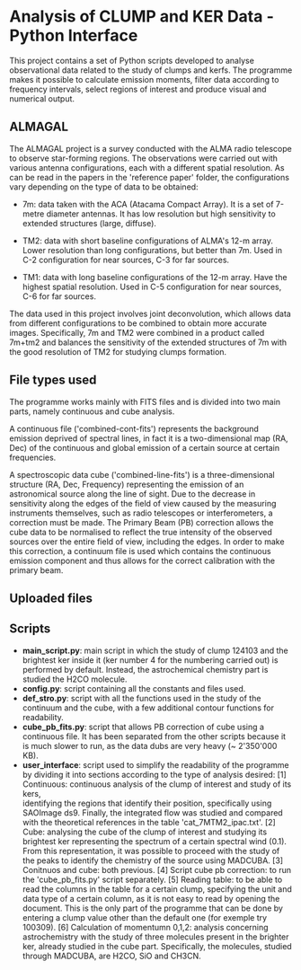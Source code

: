 # Analysis of CLUMP and KER Data - Python Interface
This project contains a set of Python scripts developed to analyse observational data related to the study of clumps and kerfs. The programme makes it possible to calculate emission moments, filter data according to frequency intervals, select regions of interest and produce visual and numerical output.

## ALMAGAL
The ALMAGAL project is a survey conducted with the ALMA radio telescope to observe star-forming regions. The observations were carried out with various antenna configurations, each with a different spatial resolution. As can be read in the papers in the 'reference paper' folder, the configurations vary depending on the type of data to be obtained:

- 7m: data taken with the ACA (Atacama Compact Array). It is a set of 7-metre diameter antennas. It has low resolution but high sensitivity to extended structures (large, diffuse).

- TM2: data with short baseline configurations of ALMA's 12-m array. Lower resolution than long configurations, but better than 7m. Used in C-2 configuration for near sources, C-3 for far sources.
  
- TM1: data with long baseline configurations of the 12-m array. Have the highest spatial resolution. Used in C-5 configuration for near sources, C-6 for far sources.

The data used in this project involves joint deconvolution, which allows data from different configurations to be combined to obtain more accurate images. Specifically, 7m and TM2 were combined in a product called 7m+tm2 and balances the sensitivity of the extended structures of 7m with the good resolution of TM2 for studying clumps formation.

## File types used
The programme works mainly with FITS files and is divided into two main parts, namely continuous and cube analysis.

A continuous file ('combined-cont-fits') represents the background emission deprived of spectral lines, in fact it is a two-dimensional map (RA, Dec) of the continuous and global emission of a certain source at certain frequencies.

A spectroscopic data cube ('combined-line-fits') is a three-dimensional structure (RA, Dec, Frequency) representing the emission of an astronomical source along the line of sight. Due to the decrease in sensitivity along the edges of the field of view caused by the measuring instruments themselves, such as radio telescopes or interferometers, a correction must be made. The Primary Beam (PB) correction allows the cube data to be normalised to reflect the true intensity of the observed sources over the entire field of view, including the edges. In order to make this correction, a continuum file is used which contains the continuous emission component and thus allows for the correct calibration with the primary beam.

## Uploaded files

## Scripts
- **main_script.py**: main script in which the study of clump 124103 and the brightest ker inside it (ker number 4 for the numbering carried out) is performed by default. Instead, the astrochemical chemistry part is studied the H2CO molecule.
- **config.py**: script containing all the constants and files used.
- **def_stro.py**: script with all the functions used in the study of the continuum and the cube, with a few additional contour functions for readability.
- **cube_pb_fits.py**: script that allows PB correction of cube using a continuous file. It has been separated from the other scripts because it is much slower to run, as the data dubs are very heavy (~ 2'350'000 KB).
- **user_interface**: script used to simplify the readability of the programme by dividing it into sections according to the type of analysis desired:
      [1] Continuous: continuous analysis of the clump of interest and study of its kers,     
             identifying the regions that identify their position, specifically using SAOImage 
             ds9. Finally, the integrated flow was studied and compared with the theoretical 
             references in the table 'cat_7MTM2_ipac.txt'.
      [2] Cube: analysing the cube of the clump of interest and studying its brightest ker 
             representing the spectrum of a certain spectral wind (0.1). From this 
             representation, it was possible to proceed with the study of the peaks to identify 
             the chemistry of the source using MADCUBA.
      [3] Conitnuos and cube: both previous.
      [4] Script cube pb correction: to run the 'cube_pb_fits.py' script separately.
      [5] Reading table: to be able to read the columns in the table for a certain clump, 
             specifying the unit and data type of a certain column, as it is not easy to read by 
             opening the document. This is the only part of the programme that can be done by 
             entering a clump value other than the default one (for exemple try 100309).
      [6] Calculation of momentumn 0,1,2: analysis concerning astrochemistry with the study of 
             three molecules present in the brighter ker, already studied in the cube part. 
             Specifically, the molecules, studied through MADCUBA, are H2CO, SiO and CH3CN.
  

